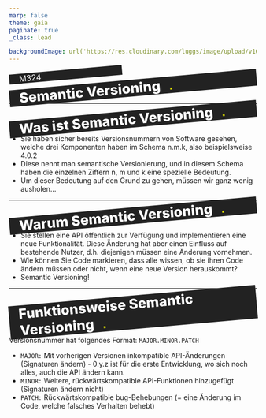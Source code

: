 ```yaml
---
marp: false
theme: gaia
paginate: true
_class: lead

backgroundImage: url('https://res.cloudinary.com/luggs/image/upload/v1634832661/GBS/bg1.png')
---
```


<!-- _backgroundImage: url('https://res.cloudinary.com/luggs/image/upload/v1622877578/GBS/gbs.jpg') 
_color: black;

_footer: ""
_paginate: false
-->

<style scoped>
h1 {
    background-color: #222;
    margin: 0;
    padding: 0 10px 0 20px;
    font-weight: 800;
    transform: rotate(-5deg);
    color: #fff;
    text-align: left;
}

h1::after {
    font-family: Arial, Helvetica, sans-serif;
    bottom: 0;
    color: #CCCC00;
    content: '.';
    position: absolute;
    margin-left: 25px;
    transform: translate(-100%, 0);
}

h3 {
    background-color: #222;
    margin: 0;
    padding: 0 10px 0 20px;
    font-weight: 400;
    transform: rotate(-5deg);
    color: #fff;
    text-align: left;
    width: 200px;
}

a {
    color: #fff;
    text-decoration: none;
}


</style>

### M324

# Semantic Versioning

---

# Was ist Semantic Versioning

- Sie haben sicher bereits Versionsnummern von Software gesehen, welche drei Komponenten haben im Schema n.m.k, also beispielsweise 4.0.2
- Diese nennt man semantische Versionierung, und in diesem Schema haben die einzelnen Ziffern n, m und k eine spezielle Bedeutung.
- Um dieser Bedeutung auf den Grund zu gehen, müssen wir ganz wenig ausholen…


---

# Warum Semantic Versioning

- Sie stellen eine API öffentlich zur Verfügung und implementieren eine neue Funktionalität. Diese Änderung hat aber einen Einfluss auf bestehende Nutzer, d.h. diejenigen müssen eine Änderung vornehmen.
- Wie können Sie Code markieren, dass alle wissen, ob sie ihren Code ändern müssen oder nicht, wenn eine neue Version herauskommt?
- Semantic Versioning!

---

# Funktionsweise Semantic Versioning

Versionsnummer hat folgendes Format: `MAJOR.MINOR.PATCH`

- `MAJOR:` Mit vorherigen Versionen inkompatible API-Änderungen (Signaturen ändern) - 0.y.z ist für die erste Entwicklung, wo sich noch alles, auch die API ändern kann.
- `MINOR:` Weitere, rückwärtskompatible API-Funktionen hinzugefügt (Signaturen ändern nicht)
- `PATCH:` Rückwärtskompatible bug-Behebungen (= eine Änderung im Code, welche falsches Verhalten behebt)

